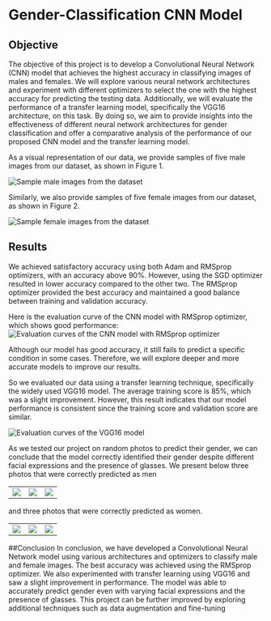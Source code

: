 # Gender-Classification CNN Model

## Objective
The objective of this project is to develop a Convolutional Neural Network (CNN) model that achieves the highest accuracy in classifying images of males and females. We will explore various neural network architectures and experiment with different optimizers to select the one with the highest accuracy for predicting the testing data. Additionally, we will evaluate the performance of a transfer learning model, specifically the VGG16 architecture, on this task. By doing so, we aim to provide insights into the effectiveness of different neural network architectures for gender classification and offer a comparative analysis of the performance of our proposed CNN model and the transfer learning model.


As a visual representation of our data, we provide samples of five male images from our dataset, as shown in Figure 1.

![Sample male images from the dataset](<https://lh3.googleusercontent.com/rXcBUdqpHSutju9AaM5jqMpWwOWp6POHbysF0IpBHJG3k5tFqwOLyZ1GrDLyuTabdhtnw_c_fkdAhRRaFX5tiMhyii9t8hW9ayVC1YzkNy24hhAPwNzqyOAF_VmtEdHaZeS-sC23MlGolFl59G8ekRdxO2ZOHK9uMTDjIq_0X_IfhocPTQkOPKS3C7uOiiKqxanoGGpv45OdULYsgMPUvH-0D9nFj-OE6JSXe6th4gq9vTykyAAQh7Gge81JgveTN89g-Cm2u1kH_IG3XTropj32CvDNscd8v2BKHhVL_h61cGYu1Dops79JB_XG8slKtcOKDhbxc8UnTCwbLywmEG5HyCkCmF4dhdUU0J5YMpu-TmyCFFnNErYUJfXa_WHgYVIfoYLsbvinB-Vxdcim3BCOYexLyTleE0Zy8lTFRPJdrWwTc-Qq2JmhO8MD0sXtK_Rz7qMgq_pnv1UAO1ZSLM30ktfzEMvC7BDXyOhy9UZJPWTtRO1oDDgGm3HezjLMVZOq6FOOxLx9X7W920_EXW4MNcJO15q2TYXLPSSy64k3zQ8EniIbOPhzlNfcKZwnDrtLA3oRzh4xDcOa7A8xNRe_szGvUzhI5AnbAqEmpohdKPAsNjkAdZTWs15oz6LkbDNQK1ujE9NzXQmHOFOQLvWd3yK7KrRMh79nI3xAr9pJR5tFhpY7bI2Br0UByFAjejubyQ1G2XefdFQWnGea2TxemHKSqwuFXKp2MKSO5pHoxJCsnN_gW8pT2gIYq_wOTaQ-F_KO7Spfsfdh3r9mv5FprWw4TGxDkef6l3CN8Ro6RrtqSYHhtQKeD_AOE80hdxf3UH_q8f-ffxIcxepK0Lv25wA7K2nZdxWAptV6vx3rzm629qHdvFwPX_oHeJMJkRwyaPV92i4Epyy6hZcbQl7ucEDJtkHJUCepor7kZSFyWfRTYudqAPM6bqsYh9psQhC9n5fa3Es70kIdfA8=w859-h222-s-no?authuser=0>)


Similarly, we also provide samples of five female images from our dataset, as shown in Figure 2.

![Sample female images from the dataset](<https://lh3.googleusercontent.com/Who5UoOx4skSs874RbL_upbTDjl78YzlbrtQzgXYTox6srXtAYB4HkoSJcLQSPj8C__2aLT15boVJTv8a165szrXo3uXluLUGGNv3VMYeFPAE4aYd35GeRkHViI01L7M7FnjO208CV2-6crF5m_6QJPj2iEydjBQ271ZamdtXcn70BWs0BilEYnFLxX28eiMPOjTIy9m9tzD7ea8E3baczczx65CAYBmbdYG2pgTPmu9WLcvY6X06FJNXDp2mYRZeNU7Xy1CufN2o1CXBqc0IrUp7iD2RUNL9GuA52BC61DZCN6c2FtR6jswKSa1HgPhHA2PlkIsmHSHSekn_kID65tP7wJ5X8hYOUE1PcN3DyXlB7UJQ4GIeK7-rKuyizQxZsaeJPZ8TswpA5pKPmEqP53dlPNZGk4a2i8NmaHKtth8zW4D-Y7yucS04uqKpNQ2vwsfVqiTV-H1sKJYYAoUWdCsBRi66PrBkndCu0gaDZ5ngAfZoQll70z0yLSlk-jKIrMz7FhL9rnwqdgsu7OmGuddvuGoOFgkpqGzoQ5zBSP_xP7yo1aR30u_LAxSx68UESZHXpCVuJ_VLfS5k2Pakl0Qtw4uAZrL_aBkYxduCfdVNusUc1Lo-amAXfnhntBWEksnC3wTnng_HuDX4Rec_I-pTmrdcH2f_wIhRXWE1NnQJXCKgbaKxtbAxRsRoUKElsOur9wWxU07g1t3LAZV7D7Cxziuq1JGkN_BjtL_BjEAF4_fbBTx70WyQVhce8qIypFWd1JMpDDxdTpDmVJPY7gOeGVHRBDcjzcf-5rKarnBlnrdP6kO7vDgQm1qlQt5JaNSGaOAqLFUNB5hLN8-eAgn4GbiHl8PYb9Tpxj6WaKfeMXteaMPaVkTRFCRXFn2zPSR8T_5EmA_v8pNVYpAQcO4EHoQlF9H449aRJu6Ps9cASL9BGolATeUKCifIfITlBm9aWuTJIcvSR85qPg=w853-h197-s-no?authuser=0>)




## Results
We achieved satisfactory accuracy using both Adam and RMSprop optimizers, with an accuracy above 90%. However, using the SGD optimizer resulted in lower accuracy compared to the other two. The RMSprop optimizer provided the best accuracy and maintained a good balance between training and validation accuracy.

Here is the evaluation curve of the CNN model with RMSprop optimizer, which shows good performance:
![Evaluation curves of the CNN model with RMSprop optimizer](<https://lh3.googleusercontent.com/pYfICR7XDxwNlX7e6YUF85VvHVb172WsNs9uM3-PEnUTLwZ1whQLqjRAzNTMeywYHE0VoY-blOGWiQnW_NlILGgJKTTAQHKjQyX1I9s0tlbJ-lng1pDCPGLAsMIPhkbTQ4YDnDkFXg2sOUR25isiLaJzWNJrtwnkECoLaXxrB19b_3fo0E38c0-CzM66pEnZ7grSb-0tfXhboXbt2vhU8yAUUPeBsMUT2LU2laLv9saCHXOoHcVaQAlmplePnWBb_s9yX4mF3mer6emphI2Da79NBN9TVpdaLG0O-B67pcwDTcekIWAXzCKZzdkFC_2VQxqVdF7eGjavUwpRqqPIf_OoNzQUCOTCywhYTdoi3QuuGPccTX2OLASpGMLz9ICdSFd_OSE_R0rcy2hh0072BqkvzIOmdlYJ5NUH4Rc0r-adHf_n-NdYbs7EpV9890riwYPqY7EIAT3TSmx8zLxCUa2nZ3jCLRxLMqETpCim2Z5JObCCSpUPec5MIbfR5I9NpMfMHAl9u5WGR8Pv9jfESYGtK_R8cJEtja5zYFEPJBbb6JN7cEK5oIOEb_oG-GW4GvZJSLvS2rKgNQcU4BNWp5_etkrJem9xtRAza9cNmmK-4dxJxW1iOJHyp_WEveByaCBqUmJ05ds7N_n66g19P1obFGcv23ta2AD8TpTuiC9SL6BgAJSVUQ80jaY2SahjnWPH7XT2M9yrfC9659BrMLzLHjXso7DJIONNPyVozbA9C4aC0VOMnXZtEN6SFyU-NCmm4rXVOiDNRdYRfQsEqo6sDoaJL0oxpZAkzkVA1rbKGR_EiUM_GlcwNMMZAXYLWh5XjhLG3vHnslof8_vwV80uOW4MlEB4ug-NciVpOu-7htRUjb1kTkTaJOIG85NXu8gGqSF8QRqexkstp-3bqNRrTURVnsN4aEFjP_xvCyV8JsgXWmfdR4aQQBbem73NaHYPi5YD9Eo9CPScQvM=w1178-h321-s-no?authuser=0>)


Although our model has good accuracy, it still fails to predict a specific condition in some cases. Therefore, we will explore deeper and more accurate models to improve our results.

So we evaluated our data using a transfer learning technique, specifically the widely used VGG16 model. The average training score is 85%, which was a slight improvement. However, this result indicates that our model performance is consistent since the training score and validation score are similar.

![Evaluation curves of the VGG16 model](<https://lh3.googleusercontent.com/IVKk3fXxCjsny7dYbHHmm_xe3Zz-iSQyj4uj-zrZkeB4YoOGkclNXLDtchVfVeeLKEbLeKxQPusbvZLjewOGM1PgfOVDrYiyPGmPIecjw9UpOYXyMOqusM28we9Bz2iVsGo0skk3c0IEsLnoj84j02aMR2d7hTWMxtC4CaOZH9b-EUVQeSW4pN3dm68ZSA-DR5sugbljWtoGRHexm2igBIcpIPW_T52dA_3R_C09veNorANLZosoxlKNHTDHgz78L4xF1thU_d1QM3SKsO9dlehr8kcJ9BLdSDpYRAI5XgZdUng_XYB67DGE_XvgZAyq37wo5pLOrCmpcaMzPGJm_4FfPst66TzHkFLo0p5nVuShemaNP4_E7KYJK65ZDzKsp6z_LyejxQKnzQGIutmYTmX5oJL5v0z8XknZe3bMtBNalQYnI2gQozInAaNUluV68W05Nz_rYoEotXdK9PJfPs2yck1KLx1cnhGqd_V-XkaGUfadQJyAWUXwya_c3Y6Rulc9SXvDFHNtgRoedmifNs9rZlROlJw2LgcOoEMBYeaqwjHCdcbv_QkDLf0d86NGBEIL2m17rlUpUOiJgxUH6NCafzHgSEsCd-cprnr86EN6ywoYKhZXewXe-Zp0vpnjyt-XCCTDXw3W_BwA5FtKQ23ZWpDKkOXtzO98nLPaI6N_AlVz41ylDLiOiju9_GJiS9WoIAvupvfAXilJcVt0kVrQTRb1dzMsroBPWqaLmqVlWxcDGonsDFdm9Cb9Pmnevqhvhr8iopAFL676w39IEFt8kZFYEtvWHpfQPPhLii_DEwpbtstm5Qnu9V3dxtZk5DRRKv6Nv8Il7-D13jRJQEiuvQAZKvrXrUOnU2-lV6l9TJul3SJVXyiWIyhOQA-pAfKyNPlEr2tWXtDjJOOBoT-T1Nioqobq9PweFBwkcptkrVK5jGYXV9dBm1P6Bl4cyGPMLIqExzbeotUbgLs=w1170-h333-s-no?authuser=0>)

As we tested our project on random photos to predict their gender, we can conclude that the model correctly identified their gender despite different facial expressions and the presence of glasses. 
We present below three photos that were correctly predicted as men 

<table>
  <tr>
    <td><img src="[https://drive.google.com/file/d/1HQL-IA0RlbypVuhR4vRbyNZxrdpHZTwL/view?usp=sharing](https://lh3.googleusercontent.com/PZAQToXBAaDUfs7h8mwTv8Q47IFJhHCWp42qHsjvVpWaCDQaPx99JxG8fHduo_IA_8kBv_cLpUHosTGkrLcOSpzmumWwUIbMGN-WRIx36A9ZH2hFPMCbjs0SYxNEvMeduCaHrApLJzoSn4XRddflTdYaEW94fmIwjiPmt4--QYJiF4egjuQY6AoLDOTDoS0qZdCAKQSXrsgtZ1eEVEvIO2MeZxc7mt8Epko7-5yUWmqBrGgt-h2wdgkBBVw59QlT9OahINMM16tJmcIaw8cM__5bJkGYynv_cJlvHx_TYkvdwbaqo4yEKC9r2pPRLqMSKMaRr7Q8QsWm7Z5IeztVarsVUssAdZGzs0EbP4e55_5ZApnWGUVNsdGfGHLqQCMxCZzcJC7CWPg8fJbQ3S2og89VreIwb_LGGLw10tjkufqjLwCLlCyr7sr76UGmoIjN4k15kIXzkGI_f8y7qzixHbwPGXNniipqbx0qx_qjpTNCbubp28bNzkVdaXQa0YpzYQ7uGUJvwWnZkxag0eXb5rmSpwcrUJRHHm4M68nhemioxgEPNQ-GFKdNoW5zNmCyPpMwgVf0zX2xa_DmPvhdqsELL2RA2S_xewTNhDbAW1S3DvdqKh6qdvHGpXPi2rbdFlTTHVwc-dkT6_-5WTCbhfQ0yOZrdcYY1LPdQzIkhG49ytdED6UAFRBwPX1KfwxUiwMteTZNa27Y9vxOZYec6S2gVcEm6Raj26LYr5NfkzX43YI1fclgvfh7YlvMAs0L6NtRmJiSLt6EHsnqBFtqI92_rUrNYvSPp5_vEjY6auGvDyTVKme_MaYrdPIEUjajjCCfirXJ0UO4kQzAIbXpRLQ0WMoJZGJW8P6cdxjYIOXAyJEmkDbMz-QX_Xijo0Si7CpiROfwCG3Fdk4Tor3ArrMP6Jwxsr2oOvMJNBBEu44Bv_I6pbJ8PRKDFobfJnV0MSUaiUeY8QS7ryo58yw=w250-h252-s-no?authuser=0)"></td>
    <td><img src="[https://drive.google.com/file/d/1HctO5Lw-wIB_9mmKTyPXoJmRG8_5oT5J/view?usp=sharing](https://lh3.googleusercontent.com/fPhdCDYV4O6ydvwb8NlwzYprwZ3FvN1DhTyaa6787DMJZmeN4javymjzapCEapvcfXLQn9wsgmsVKlhTCkt9fs_gtS8uTwohTNH0AdhD3Mmuskwj1ukzHc7T7_QEJsGuxriT0xkLba8dj4YI09HhXMLpcYnVBWj2QI-6DwG3bqGI0v8XQIwPryBekpm-JhKiDF8IccTpyjYBuDImLUTAQyNdmXypEWXZL3iFpjV34lBLY3CU3tHXQde_ypb8UPJFKzEkXaxvoF2G4Wnbl7E8f3aFD5qGvox1jbsoerGVxgVYO4liBY6wo0i5d8sgW5jSUnb_1ARIN-iRg8AceIEG9oFsgPwxiXjPhiDF2bAH3YwOmYCP1paCfSUUr-01Lg_ecGRS7puSBB5Joga8eatsQsFaHVwSDwLJO8QCd_9JftqID-uJu3xrWwVC0Bq1XozKJik51xhmbGSOCtvRCmQtpy2g20jJWpyv-BQrf8YX9B9Pf0HX1apKMFm8P_wndM1SQlz24nf5olh6G9TpaKFHAY8fqkB5MEx-LIX7k87rWSvPyFGvT2BHHZZCsurYHutMxtT0FKO4ex3GE_IUftRForScHyX5sVBDDVc21IFfwuzj5FpcdIfamB8mT5QyVJdM8-ndfHi7My9lR16iDiE0USALmpXOOx3pUbYXkOfvfHvxtSk7rnwbrwx9O7Cfx1MkyYl5S7HN0YQ-Pux8BazHOc-N1nvEiDQolTu_PTYpiaqNMZ07hzjWG6QvU3QCW3cnFwmEEnsv4H3rpQjrCKNtnANRP6X7nXHBPJJCKpMPAhmCgvqPRhwYqplhXnfxFnjD98rdEeqabyD3lLL1FSUXSFs5ocW3wo9ld-awmVYj1LiVeQhTJ3gHcNqrNwMYpC2oJ37mWPWURxRAScoxdVU1Vp0fGOK2wxTNFrmU03llfNyS_oFycUfyEv-6Y91gaoRlZ7dIDayCHy8xgjMnNbo=w253-h249-s-no?authuser=0)"></td>
    <td><img src="[https://drive.google.com/file/d/1-1agVdPf40FTxG0dfM8CLV9btAWdh5qv/view?usp=sharing](https://lh3.googleusercontent.com/aV_wizcHYMG7oBMIv2DZaBXCebdFBZdmfQ0HtPjEMSjbe_wQndvQMNglk9_PaImZ4eG_lw0gQRK9Rku1XdrNBORxPfLSFimfEIiNbFmCbjGay72ZpBsGLhzPKyziqs1PpgDiSYNAw2FMkfNmsD_kmTuJbAd_ymKB6Fs8fvIwQRyu8fwVytvhwzELkGHUHFxxw131MszN2KRuob_cF79geYr2z7A4tMhqu7TwZaDu1DmB-Lq-f_ECgyorgPE7YKWkXSEh3FjcW64RV7vnI_v_JZeOhZdX_kgWHrqIBSrqmFh4VniAYe-LjGiyRPUggVQHTweVng-HjIPq80LFxALZCEqSh7UB8zLuA4G0r1JB6m_CPsQLYx3NH5OgkFx7fBhLz5UtahfnuoIO2vDcO8WSOFPAQVQpsq8Ojv43WCCMBGcsZwZ2auO0U_elWZgGEcVE_4WmDxVnUmyzL5kThV9htOhUfrLDQcYFcZoRsX_I5CpDFOv6K6s_uAF75mpDZ6srzK6nF_y7krg78SGEfmtV9DR9RBL5d2hYXFYJNZfifO54RHRI4j21h8BBctaN5X0x88ThoX5x4ftoIXD27fXAngK_fgENTaE0EUWaq6rq3kIa99unJeHEoEKNA4cMu_xgLlTKeSC1SUGQUM8Fy5EU14-2uo9FWCNEV4q_2DATHTk0_MfuZethgHP0YWrScQ_P2IuN3pqkmcCmPU9WGflkUDM0Q80PU62LsagE658lSz4CRSg6mVxLWS1XNlYeHfclJe0pG4yv5_8SwrhmYTcmJPPQaUtKBue6uOlMoNQjzBPGDCj2YoKhlPOS1lTnd4kRHpnBpP8QVXV7e3gQep8I3tTPa_JobcHhJh15gmEHAK7sn0CeQRiX6F8VQycqrfaKOJCEuv1UJjDCXx_mkDipJMMGoJr51z9G47w5apdDX3TvPbcmZo0pwyQgwEgdT1pvJkk41cMn27OHRYNCDl4=w254-h252-s-no?authuser=0)"></td>
  </tr>
</table>


and three photos that were correctly predicted as women.
<table>
  <tr>
    <td><img src="[https://drive.google.com/file/d/1r0gU3uVjXkp0owf38v3PuwjqfdA-yUZa/view?usp=sharing](https://lh3.googleusercontent.com/7hFBczdt_c8KtKvPVKkjcs8KHOjLjOc_WiqvQdm3luT5ziYqJW18u_8lNETj7RVgamovFdu-pkOIiUpdbxgLsK8AyrBkOvDvfQRT6a-kFjCd-uOMCRwkriJMnFjRcxPOwSeGsKGMThkYO6AmcsyBoqQDvAYvVHp3SjBRKGGckgvWzrMAdkeO4mzrxX4QeDyBgp3XycIKBFCoozDxZpfAs9oPjRaALlPNW1xEcF_AYmQvwKXn_g4E1Dodx8_83zHYWM43_0q2OZl5ipcO7i5hmB5OXz-z28FELprC_AxbAwlqMXRjj6DXzA3sFpNKA4A2T3INuqOT6w8ZHI_GW7-MN6tCH_L_RFpOJdalnlyQNH5Onr5s0ftRJ97YEoWllmt3mjtf4hsLdtATXemOUPF0maPubq_KQ01d0pQON-1nLXBF48Tkw1pJQs18XAIw1ZqXCK-lIcqJU-jCox5aZLnOHSL4a51i6gcIrdfInimJDwiVeXlh3BESg0d7jygsPeMm9IC4qA5twRsEJzbuUjYmPmeGQyU-beBDRvaKoeCDdSe-Kw9_M_Ejceg8UbjBRVv3DCgCVhAoEmlcbBnqQ6Dh5HK0d8SMLBN6SURLxYymZmbLB0xZpdyD8aPhs_3pNHJlDgFprsyFd8CMAEa_xxI-6Bp75u8OMFCFh9N9qLOdtjlmFguV_TGe-izfp0DmYXzAtdDcWxc0cERgDQsWSBaiJA_4dn7xoQGF6Qg8EX70iY3IT80_poDO9QNgAxyk5DYFFr4oqroAD1YT-b2PWuCxTnQwkgi1VYyYlrbWK9oDb873NJ_q6ccR5JkVsm2fS5oUFPZCR1aLhZjsgzdqqXRgmKJOmdO1xAsVmoDD2edlzExKpTGnu6z44F1hVFNKNlKaj7p5dg8YdwIH7bEXi04KFyMZPomDrXSC4ZrjaIBfMFEGkmR30NJJWMqH_wJNP5WNV3Gn1P1PF3Ay7JE3o7I=w256-h252-s-no?authuser=0)"></td>
    <td><img src="[https://drive.google.com/file/d/1ojNCZ53Lp4sh8zWdfQvQq0Zsc0adkW4x/view?usp=sharing](https://lh3.googleusercontent.com/GO_IB6kI7DXzTCTIz-pUQfSPDDAr3jUsKbWzm1WIPOqpSuvxqId8cWGfIkqOvGTMaGsmUreTdTNIz4KwJ7N9tQ5K670rDP-ddshwederCN1SjxuYWvuLKqlzYU-7qiBM_EfmTqnPG0fAGIvnz5_lHC2uLcI4itLUg4g140DE-eU9GtxetBGLdRvIxx7tQ62xO97sPJLba6fekSuWqxFQWXAYs4_TjHzX83jSvHi4mP7m_SRbzofBWvz9OPwCCKfaKlSkF9bkQqxqC4Val_xJl3kfauv1UmRyWI3zllDRGaiRUaXuFtvTfGQD4EkTdJpFlfHs0tBGZ8r1U5C7F8N1MHUya_qGLjnYohai8jjcDLWDa6qXchbY6X6dWxQ9kBR7yrZPAOH2vloTznBtiZN6_eYjufGWSF0sHgXGYwaqYpZCioonckaBIRHs2lsv7SB_iaPqCSL3pjwh72NB_o2bCZqSt1OdFUP27LWos5IQQLe174ST7LftYOtHMy8aFLmcgae80WuH0PTLEM4wVM61E2fq8I--Vb60XuX7juoi8YpK1U5Z7fcRN7N2FFyFU2S0mp7om1eFYVHeoBMNRn0eDLOpstortJHYsZdoFQWJr6aTS7VPIPbZlMa3HucyuOPrZTU-_-demPNDMeMBQA6LpuPO_JfgmHN2tgg9ciN7Qz_9YvZT6Oh5NXmfsJlmnxZOEjpidy7UH2mYDZdHqHrSkwwxemYECkyv2XSjIHRbfuuRW0fuObR1ydkg1T2WJUcYlBKLoLYKT5S0R91DnqRbovokjsFvxI_BR6OLDCpjF4HfZUD7q3m2J0DdAChhz6MuVx-2e9Qu7QtsDdSJg8yivMKg778a-82W9qs9O4LEC2_gMtc52CQtms2T_fKA-KW6SnWUuJQKqdynS4pHfI8a8yEmBZ151_BZppVFNWSS1b_qEpDCMtIlQ6JpMLaJdeDEkccix59CG96fCKAVwf8=w252-h250-s-no?authuser=0)"></td>
    <td><img src="[https://drive.google.com/file/d/1gh3viQ8X89L8dC97zqjBmKDTvNFpGMEn/view?usp=sharing](https://lh3.googleusercontent.com/Wk8sdGz1BWMx-Q-aPKEXlXzEyBmQk3w9V_m6BJVg03JezR0aILh16Sbg0RIAWkA7ZOS5G3Zg0asUotQPA31zDX8TxryjhqYcvea5ZIMvZ7qauNYvdX4BCC8K-oERj9A93xKu3ctRj0yEEgp9eGOZMgjjFxPu6pUa9G5bs7mv44jgC3CCGqTvc81AUamvoLu5Ih-uFqFTWpoM8dag6s19odz-lv-OUKd5i5k-IR_dHfbj4-f5Tw3fWdnXOCrA7TX30LVYeGWwLLnMAdidM-b_LW9HXaC2V3MudVHxQR9H2Qypapw46NTt2OkPCBvXi5W6qnPfQgyomLzZG9eNBk4p3nPud9KzqqU-mmL1zHnoArrnWhCbQpj7wGYb3renx8O6b08LvRexi-Ev2FaSWSWb8yXzIHacU-3qfLu6J50-CB8aaKsDBqcgRCjIWLyDGJoo8b0DkkE1Vngyh2uTzsQI4T_n0WnyhhNpHfEQtQJ_fFngWZDlUegTXGd1WqY_MouYXt7Azc1jQxhgi884Q7XLse3Gwr7YsXqLp4u1YiuxwTBSfEHNSWsjtYVpOR2nfJVD2Bn1fiCdjvXRBcu0hHxOUFczRViHdn1-IDzJRdFLwNI1WfzGDm4JbIsAY5h0bZC6MFzkMAIQ3ykAeUtrEDHsm6Y9XgTZNHsZc6gkVeY33vAGR6WN93p4Nu-AbmnoBfgPPn4EAcW5CS_m9xIOlH2gihyO9MOvPpJqJEd2NoepEnApPn-XcUCeII47p75Kjx0aPHGukslSMMcQ340UZ0_BxDTaUg6rrxuaEtq_V0wXE4yiJkR-y9MmreIo5BGO3juFc9QzBtROI2bwHN-jyZF4WSN8dKHVN_ADk9Lq7AVHY-NRDSdlfsfDPIWhRUT_208m096lTUFgXjumF92kAMsPzSTX4Sht4TYw6dKvjiygB9E_5kLaY_YtC5UdaXmjRfd_Vr_7kF4e8NL_hMjlmpU=w251-h250-s-no?authuser=0)"></td>
  </tr>
</table>

##Conclusion 
In conclusion, we have developed a Convolutional Neural Network model using various architectures and optimizers to classify male and female images. The best accuracy was achieved using the RMSprop optimizer. We also experimented with transfer learning using VGG16 and saw a slight improvement in performance. The model was able to accurately predict gender even with varying facial expressions and the presence of glasses. This project can be further improved by exploring additional techniques such as data augmentation and fine-tuning
